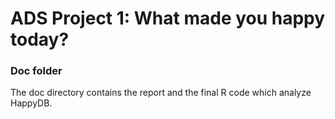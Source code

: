 # ADS Project 1: What made you happy today?
### Doc folder

The doc directory contains the report and the final R code which analyze HappyDB. 
